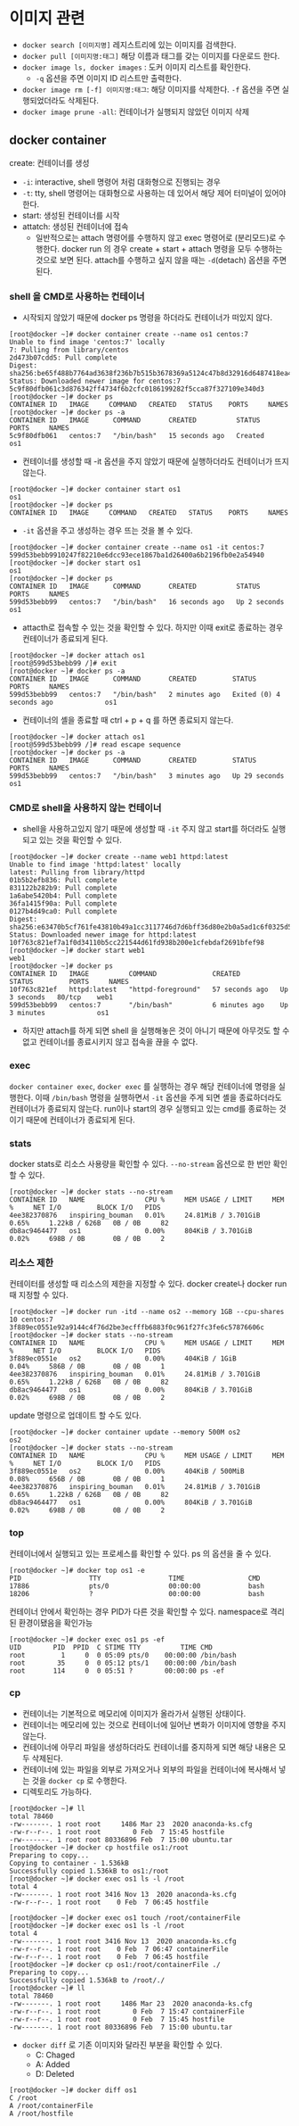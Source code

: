 # 이미지 관련
- `docker search [이미지명]` 레지스트리에 있는 이미지를 검색한다.
- `docker pull [이미지명:태그]` 해당 이름과 태그를 갖는 이미지를 다운로드 한다. 
- `docker image ls, docker images` : 도커 이미지 리스트를 확인한다. 
	- `-q` 옵션을 주면 이미지 ID 리스트만 출력한다.
- `docker image rm [-f] 이미지명:태그`: 해당 이미지를 삭제한다. `-f` 옵션을 주면 실행되었더라도 삭제된다.
- `docker image prune -all`: 컨테이너가 실행되지 않았던 이미지 삭제
## docker container
create: 컨테이너를 생성
- `-i`: interactive, shell 명령어 처럼 대화형으로 진행되는 경우
- `-t`: tty, shell 명령어는 대화형으로 사용하는 데 있어서 해당 제어 터미널이 있어야 한다. 
- start: 생성된 컨테이너를 시작
- attatch: 생성된 컨테이너에 접속
	- 일반적으로는 attach 명령어를 수행하지 않고 exec 명령어로 (분리모드)로 수행한다.
docker run 의 경우 create + start + attach 명령을 모두 수행하는 것으로 보면 된다. attach를 수행하고 싶지 않을 때는 `-d`(detach) 옵션을 주면 된다.

### shell 을 CMD로 사용하는 컨테이너
- 시작되지 않았기 때문에 docker ps 명령을 하더라도 컨테이너가 떠있지 않다.
```
[root@docker ~]# docker container create --name os1 centos:7
Unable to find image 'centos:7' locally
7: Pulling from library/centos
2d473b07cdd5: Pull complete 
Digest: sha256:be65f488b7764ad3638f236b7b515b3678369a5124c47b8d32916d6487418ea4
Status: Downloaded newer image for centos:7
5c9f80dfb061c3d876342ff4734f6b2cfc0186199282f5cca87f327109e340d3
[root@docker ~]# docker ps
CONTAINER ID   IMAGE     COMMAND   CREATED   STATUS    PORTS     NAMES
[root@docker ~]# docker ps -a
CONTAINER ID   IMAGE      COMMAND       CREATED          STATUS    PORTS     NAMES
5c9f80dfb061   centos:7   "/bin/bash"   15 seconds ago   Created             os1

```

- 컨테이너를 생성할 때 -it 옵션을 주지 않았기 때문에 실행하더라도 컨테이너가 뜨지 않는다.
```
[root@docker ~]# docker container start os1
os1
[root@docker ~]# docker ps
CONTAINER ID   IMAGE     COMMAND   CREATED   STATUS    PORTS     NAMES

```

- `-it` 옵션을 주고 생성하는 경우 뜨는 것을 볼 수 있다.
```
[root@docker ~]# docker container create --name os1 -it centos:7 
599d53bebb9910247f82210e6dcc93ece1867ba1d26400a6b2196fb0e2a54940
[root@docker ~]# docker start os1
os1
[root@docker ~]# docker ps
CONTAINER ID   IMAGE      COMMAND       CREATED          STATUS         PORTS     NAMES
599d53bebb99   centos:7   "/bin/bash"   16 seconds ago   Up 2 seconds             os1

```

- attacth로 접속할 수 있는 것을 확인할 수 있다. 하지만 이때 exit로 종료하는 경우 컨테이너가 종료되게 된다. 
```
[root@docker ~]# docker attach os1
[root@599d53bebb99 /]# exit
[root@docker ~]# docker ps -a
CONTAINER ID   IMAGE      COMMAND       CREATED         STATUS                     PORTS     NAMES
599d53bebb99   centos:7   "/bin/bash"   2 minutes ago   Exited (0) 4 seconds ago             os1

```

- 컨테이너의 셸을 종료할 때 ctrl + p + q 를 하면 종료되지 않는다. 
```
[root@docker ~]# docker attach os1
[root@599d53bebb99 /]# read escape sequence
[root@docker ~]# docker ps -a
CONTAINER ID   IMAGE      COMMAND       CREATED         STATUS          PORTS     NAMES
599d53bebb99   centos:7   "/bin/bash"   3 minutes ago   Up 29 seconds             os1

```

### CMD로 shell을 사용하지 않는 컨테이너
- shell을 사용하고있지 않기 때문에 생성할 때 `-it` 주지 않고 start를 하더라도 실행되고 있는 것을 확인할 수 있다. 
```
[root@docker ~]# docker create --name web1 httpd:latest
Unable to find image 'httpd:latest' locally
latest: Pulling from library/httpd
01b5b2efb836: Pull complete 
831122b282b9: Pull complete 
1a6abe5420b4: Pull complete 
36fa1415f90a: Pull complete 
0127b4d49ca0: Pull complete 
Digest: sha256:e63470b5cf761fe43810b49a1cc3117746d7d6bff36d80e2b0a5ad1c6f0325d5
Status: Downloaded newer image for httpd:latest
10f763c821ef7a1f0d34110b5cc221544d61fd938b200e1cfebdaf2691bfef98
[root@docker ~]# docker start web1
web1
[root@docker ~]# docker ps
CONTAINER ID   IMAGE          COMMAND              CREATED          STATUS         PORTS     NAMES
10f763c821ef   httpd:latest   "httpd-foreground"   57 seconds ago   Up 3 seconds   80/tcp    web1
599d53bebb99   centos:7       "/bin/bash"          6 minutes ago    Up 3 minutes             os1

```
- 하지만 attach를 하게 되면 shell 을 실행해놓은 것이 아니기 때문에 아무것도 할 수 없고 컨테이너를 종료시키지 않고 접속을 끊을 수 없다.
### exec
`docker container exec`, `docker exec` 를 실행하는 경우 해당 컨테이너에 명령을 실행한다. 이때 `/bin/bash` 명령을 실행하면서 `-it` 옵션을 주게 되면 셸을 종료하더라도 컨테이너가 종료되지 않는다.
run이나 start의 경우 실행되고 있는 cmd를 종료하는 것이기 때문에 컨테이너가 종료되게 된다. 

### stats
docker stats로 리소스 사용량을 확인할 수 있다. `--no-stream` 옵션으로 한 번만 확인할 수 있다. 
```
[root@docker ~]# docker stats --no-stream
CONTAINER ID   NAME               CPU %     MEM USAGE / LIMIT     MEM %     NET I/O         BLOCK I/O   PIDS
4ee382370876   inspiring_bouman   0.01%     24.81MiB / 3.701GiB   0.65%     1.22kB / 626B   0B / 0B     82
db8ac9464477   os1                0.00%     804KiB / 3.701GiB     0.02%     698B / 0B       0B / 0B     2

```

### 리소스 제한
컨테이터를 생성할 때 리소스의 제한을 지정할 수 있다. docker create나 docker run때 지정할 수 있다.
```
[root@docker ~]# docker run -itd --name os2 --memory 1GB --cpu-shares 10 centos:7
3f889ec0551e92a9144c4f76d2be3ecfffb6883f0c961f27fc3fe6c57876606c
[root@docker ~]# docker stats --no-stream
CONTAINER ID   NAME               CPU %     MEM USAGE / LIMIT     MEM %     NET I/O         BLOCK I/O   PIDS
3f889ec0551e   os2                0.00%     404KiB / 1GiB         0.04%     586B / 0B       0B / 0B     1
4ee382370876   inspiring_bouman   0.01%     24.81MiB / 3.701GiB   0.65%     1.22kB / 626B   0B / 0B     82
db8ac9464477   os1                0.00%     804KiB / 3.701GiB     0.02%     698B / 0B       0B / 0B     2
```
update 명령으로 업데이트 할 수도 있다.
```
[root@docker ~]# docker container update --memory 500M os2
os2
[root@docker ~]# docker stats --no-stream
CONTAINER ID   NAME               CPU %     MEM USAGE / LIMIT     MEM %     NET I/O         BLOCK I/O   PIDS
3f889ec0551e   os2                0.00%     404KiB / 500MiB       0.08%     656B / 0B       0B / 0B     1
4ee382370876   inspiring_bouman   0.01%     24.81MiB / 3.701GiB   0.65%     1.22kB / 626B   0B / 0B     82
db8ac9464477   os1                0.00%     804KiB / 3.701GiB     0.02%     698B / 0B       0B / 0B     2

```

### top
컨테이너에서 실행되고 있는 프로세스를 확인할 수 있다. ps 의 옵션을 줄 수 있다. 
```
[root@docker ~]# docker top os1 -e
PID                 TTY                 TIME                CMD
17886               pts/0               00:00:00            bash
18206               ?                   00:00:00            bash

```

컨테이너 안에서 확인하는 경우 PID가 다른 것을 확인할 수 있다. namespace로 격리된 환경이됐음을 확인가능

```
[root@docker ~]# docker exec os1 ps -ef
UID        PID  PPID  C STIME TTY          TIME CMD
root         1     0  0 05:09 pts/0    00:00:00 /bin/bash
root        35     0  0 05:12 pts/1    00:00:00 /bin/bash
root       114     0  0 05:51 ?        00:00:00 ps -ef

```

### cp
- 컨테이너는 기본적으로 메모리에 이미지가 올라가서 실행된 상태이다. 
- 컨테이너는 메모리에 있는 것으로 컨테이너에 일어난 변화가 이미지에 영향을 주지 않는다.
- 컨테이너에 아무리 파일을 생성하더라도 컨테이너를 중지하게 되면 해당 내용은 모두 삭제된다.
- 컨테이너에 있는 파일을 외부로 가져오거나 외부의 파일을 컨테이너에 복사해서 넣는 것을 `docker cp` 로 수행한다.
- 디렉토리도 가능하다. 

```
[root@docker ~]# ll
total 78460
-rw-------. 1 root root     1486 Mar 23  2020 anaconda-ks.cfg
-rw-r--r--. 1 root root        0 Feb  7 15:45 hostfile
-rw-------. 1 root root 80336896 Feb  7 15:00 ubuntu.tar
[root@docker ~]# docker cp hostfile os1:/root
Preparing to copy...
Copying to container - 1.536kB
Successfully copied 1.536kB to os1:/root
[root@docker ~]# docker exec os1 ls -l /root
total 4
-rw-------. 1 root root 3416 Nov 13  2020 anaconda-ks.cfg
-rw-r--r--. 1 root root    0 Feb  7 06:45 hostfile

```

```
[root@docker ~]# docker exec os1 touch /root/containerFile
[root@docker ~]# docker exec os1 ls -l /root
total 4
-rw-------. 1 root root 3416 Nov 13  2020 anaconda-ks.cfg
-rw-r--r--. 1 root root    0 Feb  7 06:47 containerFile
-rw-r--r--. 1 root root    0 Feb  7 06:45 hostfile
[root@docker ~]# docker cp os1:/root/containerFile ./
Preparing to copy...
Successfully copied 1.536kB to /root/./
[root@docker ~]# ll
total 78460
-rw-------. 1 root root     1486 Mar 23  2020 anaconda-ks.cfg
-rw-r--r--. 1 root root        0 Feb  7 15:47 containerFile
-rw-r--r--. 1 root root        0 Feb  7 15:45 hostfile
-rw-------. 1 root root 80336896 Feb  7 15:00 ubuntu.tar
```

- `docker diff` 로 기존 이미지와 달라진 부분을 확인할 수 있다. 
	- C: Chaged
	- A: Added
	- D: Deleted
```
[root@docker ~]# docker diff os1
C /root
A /root/containerFile
A /root/hostfile
```